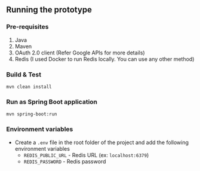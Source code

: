 ## Running the prototype

### Pre-requisites
1. Java
2. Maven
3. OAuth 2.0 client (Refer Google APIs for more details)
4. Redis (I used Docker to run Redis locally. You can use any other method)

### Build & Test
```
mvn clean install
```

### Run as Spring Boot application
```
mvn spring-boot:run
```

### Environment variables
- Create a `.env` file in the root folder of the project and add the following environment variables
  - `REDIS_PUBLIC_URL` - Redis URL (ex: `localhost:6379`)
  - `REDIS_PASSWORD` - Redis password